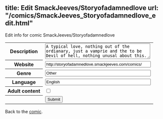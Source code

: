 title: Edit SmackJeeves/Storyofadamnedlove
url: "/comics/SmackJeeves_Storyofadamnedlove_edit.html"
---
Edit info for comic SmackJeeves/Storyofadamnedlove

<form name="comic" action="http://gaepostmail.appspot.com/comic/" method="post">
<table class="comicinfo">
<tr>
<th>Description</th><td><textarea name="description" cols="40" rows="3">A typical love, nothing out of the ordianary, just a vamprie and the to be Devil of hell, nothing unusal about this.</textarea></td>
</tr>
<tr>
<th>Website</th><td><input type="text" name="url" value="http://storyofadamnedlove.smackjeeves.com/comics/" size="40"/></td>
</tr>
<tr>
<th>Genre</th><td><input type="text" name="genre" value="Other" size="40"/></td>
</tr>
<tr>
<th>Language</th><td><input type="text" name="language" value="English" size="40"/></td>
</tr>
<tr>
<th>Adult content</th><td><input type="checkbox" name="adult" value="adult" /></td>
</tr>
<tr>
<th></th><td>
<input type="hidden" name="comic" value="SmackJeeves_Storyofadamnedlove" />
<input type="submit" name="submit" value="Submit" />
</td>
</tr>
</table>
</form>

Back to the [comic](SmackJeeves_Storyofadamnedlove.html).
